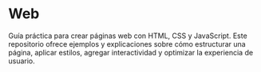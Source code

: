 # Web
Guía práctica para crear páginas web con HTML, CSS y JavaScript. Este repositorio ofrece ejemplos y explicaciones sobre cómo estructurar una página, aplicar estilos, agregar interactividad y optimizar la experiencia de usuario.
